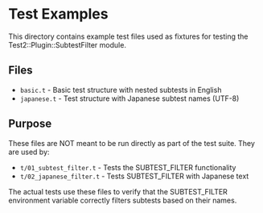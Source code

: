 # Test Examples

This directory contains example test files used as fixtures for testing the Test2::Plugin::SubtestFilter module.

## Files

- `basic.t` - Basic test structure with nested subtests in English
- `japanese.t` - Test structure with Japanese subtest names (UTF-8)

## Purpose

These files are NOT meant to be run directly as part of the test suite. They are used by:
- `t/01_subtest_filter.t` - Tests the SUBTEST_FILTER functionality
- `t/02_japanese_filter.t` - Tests SUBTEST_FILTER with Japanese text

The actual tests use these files to verify that the SUBTEST_FILTER environment variable correctly filters subtests based on their names.